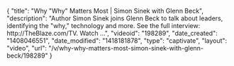 {
    "title": "Why \"Why\" Matters Most | Simon Sinek with Glenn Beck",
    "description": "Author Simon Sinek joins Glenn Beck to talk about leaders, identifying the \"why,\" technology and more. See the full interview: http:\/\/TheBlaze.com\/TV. Watch ...",
    "videoid": "198289",
    "date_created": "1408046551",
    "date_modified": "1418181878",
    "type": "captivate",
    "layout": "video",
    "url": "\/v\/why-why-matters-most-simon-sinek-with-glenn-beck\/198289"
}